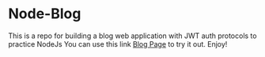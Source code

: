 # Node-Blog
This is a repo for building a blog web application with JWT auth protocols to practice NodeJs
You can use this link [Blog Page](https://natitedrosauthblog.onrender.com) to try it out. Enjoy!
